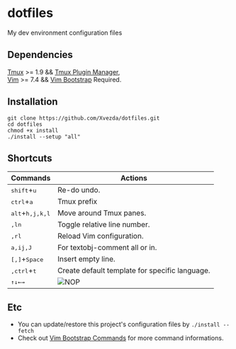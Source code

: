 # dotfiles
My dev environment configuration files

## Dependencies
[Tmux](https://github.com/tmux/tmux) >= 1.9 && [Tmux Plugin Manager](https://github.com/tmux-plugins/tpm),  
[Vim](https://www.vim.org/) >= 7.4 && [Vim Bootstrap](https://www.vim-bootstrap.com/) Required.

## Installation
```
git clone https://github.com/Xvezda/dotfiles.git
cd dotfiles
chmod +x install
./install --setup "all"
```

## Shortcuts
Commands | Actions
--- | ---
<kbd>shift</kbd>+<kbd>u</kbd> | Re-do undo.
<kbd>ctrl</kbd>+<kbd>a</kbd> | Tmux prefix
<kbd>alt</kbd>+<kbd>h,j,k,l</kbd> | Move around Tmux panes.
<kbd>,</kbd><kbd>l</kbd><kbd>n</kbd> | Toggle relative line number.
<kbd>,</kbd><kbd>r</kbd><kbd>l</kbd> | Reload Vim configuration.
<kbd>a,i</kbd><kbd>j,J</kbd> | For textobj-comment all or in.
<kbd>[,]</kbd>+<kbd>Space</kbd> | Insert empty line.
<kbd>,</kbd><kbd>ctrl</kbd>+<kbd>t</kbd> | Create default template for specific language.
<kbd>&uparrow;</kbd><kbd>&downarrow;</kbd><kbd>&leftarrow;</kbd><kbd>&rightarrow;</kbd> | ![NOP](https://i.imgur.com/CoWZ05t.gif)

## Etc
* You can update/restore this project's configuration files by
`./install --fetch`
* Check out [Vim Bootstrap Commands](https://github.com/avelino/vim-bootstrap#commands) for more command informations.
